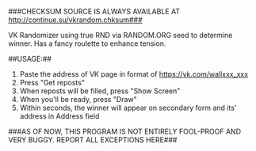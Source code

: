 ###CHECKSUM SOURCE IS ALWAYS AVAILABLE AT http://continue.su/vkrandom.chksum###

VK Randomizer using true RND via RANDOM.ORG seed to determine winner. Has a fancy roulette to enhance tension.

##USAGE:##
1. Paste the address of VK page in format of https://vk.com/wallxxx_xxx
2. Press "Get reposts"
3. When reposts will be filled, press "Show Screen"
4. When you'll be ready, press "Draw"
5. Within seconds, the winner will appear on secondary form and its' address in Address field

###AS OF NOW, THIS PROGRAM IS NOT ENTIRELY FOOL-PROOF AND VERY BUGGY. REPORT ALL EXCEPTIONS HERE###
